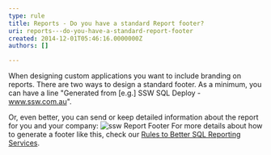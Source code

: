 ```yaml
---
type: rule
title: Reports - Do you have a standard Report footer?
uri: reports---do-you-have-a-standard-report-footer
created: 2014-12-01T05:46:16.0000000Z
authors: []

---
```


 
When designing custom applications you want to include branding on reports.                      There are two ways to design a standard footer. As a minimum, you can have a                      line "Generated from [e.g.] SSW SQL Deploy - www.ssw.com.au".
 
Or, even better, you can send or keep detailed information about the report for you and your company:
![ssw Report Footer](http&#58;//www.ssw.com.au/ssw/Standards/Rules/Images/BetterInterface_ReportFooter.jpg)
For more details about how to generate a footer like this, check our     [Rules to Better SQL Reporting Services](http&#58;//www.ssw.com.au/ssw/Standards/Rules/RulesToBetterSQLReportingServices.aspx#UsefulFooter).

